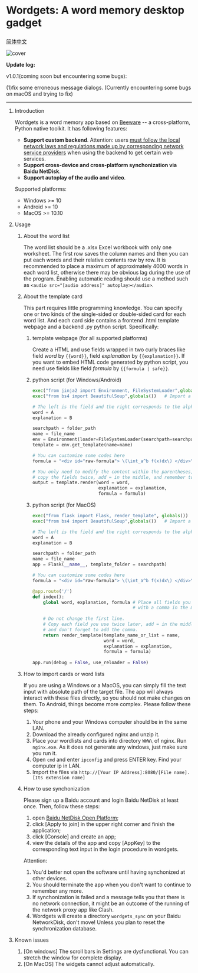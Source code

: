 # Wordgets: A word memory desktop gadget



### 

[简体中文](https://github.com/leaffeather/wordgets/blob/main/README_schinese.md)


![cover](https://github.com/leaffeather/images/blob/main/wordgets_cover.png?raw=true)

**Update log:**

v1.0.1(coming soon but encountering some bugs):

(1)fix some erroneous message dialogs. (Currently encountering some bugs on macOS and trying to fix)

---
1.  Introduction

    Wordgets is a word memory app based on [Beeware](https://beeware.org/) -- a cross-platform, Python native toolkit. It has following features:
    - **Support custom backend**. Attention: users <u>must follow the local network laws and regulations made up by corresponding network service providers</u> when using the backend to get certain web services.
    - **Support cross-device and cross-platform synchonization via Baidu NetDisk**. 
    - **Support autoplay of the audio and video**.
    
    Supported platforms:
    - Windows >= 10
    - Android >= 10
    - MacOS >= 10.10
2.  Usage
    1. About the word list
    
        The word list should be a .xlsx Excel workbook with only one worksheet. The first row saves the column names and then you can put each words and their relative contents row by row. It is recommended to place a maximum of approximately 4000 words in each word list, otherwise there may be obvious lag during the use of the program. Enabling automatic reading should use a method such as `<audio src="[audio address]" autoplay></audio>`.
    2. About the template card
    
        This part requires little programming knowledge.
        You can specify one or two kinds of the single-sided or double-sided card for each word list. And each card side contains a frontend .html template webpage and a backend .py python script. Specifically:
        1. template webpage (for all supported platforms)
       
            Create a HTML and use fields wrapped in two curly braces like field *word* by `{{word}}`, field *explanation* by `{{explanation}}`. If you want to embed HTML code generated by python script, you need use fields like field *formula* by `{{formula | safe}}`.
        
        2. python script (for Windows/Android)
            ```python
            exec("from jinja2 import Environment, FileSystemLoader",globals())  # ** Do not modify **
            exec("from bs4 import BeautifulSoup",globals())   # Import a package you want by this method
            
            # The left is the field and the right corresponds to the alphabetical column number in Excel
            word = A 
            explanation = B 
            
            searchpath = folder_path                                            # ** Do not modify ** 
            name = file_name                                                    # ** Do not modify ** 
            env = Environment(loader=FileSystemLoader(searchpath=searchpath))   # ** Do not modify ** 
            template = env.get_template(name=name)                              # ** Do not modify ** 
            
            # You can customize some codes here
            formula = "<div id="raw-formula"> \(\int_a^b f(x)dx\) </div>"
            
            # You only need to modify the content within the parentheses, 
            # copy the fields twice, add = in the middle, and remember to add the comma
            output = template.render(word = word, 
                                     explanation = explanation,
                                     formula = formula)
            ```
        3. python script (for MacOS)
            ```python
            exec("from flask import Flask, render_template", globals())         # ** Do not modify **
            exec("from bs4 import BeautifulSoup",globals())   # Import a package you want by this method
            
            # The left is the field and the right corresponds to the alphabetical column number in Excel
            word = A 
            explanation = B 
            
            searchpath = folder_path                                            # ** Do not modify **
            name = file_name                                                    # ** Do not modify **
            app = Flask(__name__, template_folder = searchpath)                 # ** Do not modify **
            
            # You can customize some codes here
            formula = "<div id="raw-formula"> \(\int_a^b f(x)dx\) </div>"
            
            @app.route('/')                                                     # ** Do not modify **
            def index():                                                        # ** Do not modify **
                global word, explanation, formula # Place all fields you use after global,
                                                  # with a comma in the middle of every twos
                
                # Do not change the first line.
                # Copy each field you use twice later, add = in the middle,
                # and don't forget to add the comma.
                return render_template(template_name_or_list = name, 
                                       word = word, 
                                       explanation = explanation,
                                       formula = formula)
                                
            app.run(debug = False, use_reloader = False)                        # ** Do not modify **
            ```
            
    3. How to import cards or word lists
    
        If you are using a Windows or a MacOS, you can simply fill the text input with absolute path of the target file. The app will always interact with these files directly, so you should not make changes on them.
        To Android, things become more complex. Please follow these steps:
        1. Your phone and your Windows computer should be in the same LAN.
        2. Download the already configured nginx and unzip it. 
        3. Place your wordlists and cards into directory `WWW\` of nginx. Run `nginx.exe`. As it does not generate any windows, just make sure you run it.
        4. Open `cmd` and enter `ipconfig` and press ENTER key. Find your computer ip in LAN.
        5. Import the files via `http://[Your IP Address]:8080/[File name].[Its extension name]`
    4. How to use synchonization
    
        Please sign up a Baidu account and login Baidu NetDisk at least once. Then, follow these steps: 
        1. open [ Baidu NetDisk Open Platform](https://pan.baidu.com/union); 
        2. click [Apply to join] in the upper right corner and finish the application; 
        3. click [Console] and create an app; 
        4. view the details of the app and copy [AppKey] to the corresponding text input in the login procedure in wordgets.
        
        Attention:
        1. You'd better not open the software until having synchonized at other devices.
        2. You should terminate the app when you don't want to continue to remember any more.
        3. If synchonization is failed and a message tells you that there is no network connection, it might be an outcome of the running of the network proxy app like Clash.
        4. Wordgets will create a directory `wordgets_sync` on your Baidu NetworkDisk, don't move! Unless you plan to reset the synchronization database.

3.  Known issues
    1.  [On windows] The scroll bars in Settings are dysfunctional. You can stretch the window for complete display.
    2.  [On MacOS] The widgets cannot adjust automatically.

